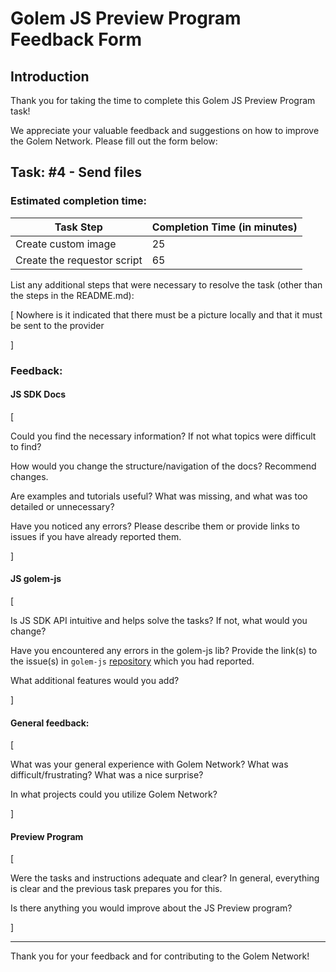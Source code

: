 # Golem JS Preview Program Feedback Form

## Introduction

Thank you for taking the time to complete this Golem JS Preview Program task!

We appreciate your valuable feedback and suggestions on how to improve the Golem Network.
Please fill out the form below:

## Task: #4 - Send files

### Estimated completion time:

| Task Step    | Completion Time (in minutes) |
|-------     |------------------------------|
| Create custom image    |               25               |
| Create the requestor script                |             65                 |

List any additional steps that were necessary to resolve the task (other than the steps in the README.md):

[
 Nowhere is it indicated that there must be a picture locally and that it must be sent to the provider 

]

### Feedback:

#### JS SDK Docs

[

Could you find the necessary information? If not what topics were difficult to find?

How would you change the structure/navigation of the docs? Recommend changes.

Are examples and tutorials useful? What was missing, and what was too detailed or unnecessary?

Have you noticed any errors? Please describe them or provide links to issues if you have already reported them.

]

#### JS golem-js

[
    
Is JS SDK API intuitive and helps solve the tasks? If not, what would you change?

Have you encountered any errors in the golem-js lib? Provide the link(s) to the issue(s) in `golem-js` [repository](https://github.com/golemfactory/golem-js/issues) which you had reported.

What additional features would you add?

]

#### General feedback:

[

What was your general experience with Golem Network? What was difficult/frustrating? 
What was a nice surprise?

In what projects could you utilize Golem Network?

]

#### Preview Program

[

Were the tasks and instructions adequate and clear? 
In general, everything is clear and the previous task prepares you for this.

Is there anything you would improve about the JS Preview program?

]


---

Thank you for your feedback and for contributing to the Golem Network!